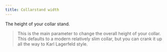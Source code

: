 ```yaml
---
title: Collarstand width
---
```


The height of your collar stand.

> This is the main parameter to change the overall height of your collar. This defaults to a modern relatively slim collar, but you can crank it up all the way to Karl Lagerfeld style.
